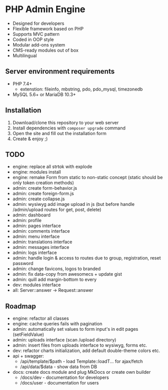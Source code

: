 # PHP Admin Engine
* Designed for developers
* Flexible framework based on PHP
* Supports MVC pattern
* Coded in OOP style
* Modular add-ons system
* CMS-ready modules out of box
* Multilingual

## Server environment requirements
* PHP 7.4+
  * extenstion: fileinfo, mbstring, pdo, pdo_mysql, timezonedb
* MySQL 5.6+ or MariaDB 10.3+

## Installation
1. Download/clone this repository to your web server
2. Install dependencies with `composer upgrade` command
3. Open the site and fill out the installation form
4. Create & enjoy ;)

## TODO
* engine: replace all strtok with explode
* engine: modules install
* engine: remake Form from static to non-static concept (static should be only token creation methods)
* admin: create form-behavior.js
* admin: create foreign-form.js
* admin: create collapse.js
* admin: wysiwyg add image upload in js (but before handle /admin/upload routes for get, post, delete)
* admin: dashboard
* admin: profile
* admin: pages interface
* admin: comments interface
* admin: menu interface
* admin: translations interface
* admin: messages interface
* admin: logs interface
* admin: handle login & access to routes due to group, registration, reset password
* admin: change favicons, logos to branded
* admin: fix data-copy from awesomecs + update gist
* admin: quill add margin-bottom to every
* dev: modules interface
* all: Server::answer -> Request::answer

## Roadmap
* engine: refactor all classes
* engine: cache queries fails with pagination
* admin: automatically set values to form input's in edit pages (setFieldValue)
* admin: uploads interface (scan /upload directory)
* admin: insert files from uploads interface to wysiwyg, forms etc.
* dev: refactor charts initialization, add default double-theme colors etc.
* api + swagger:
  * /api/template/$path - load Template::loadT... for ajax/fetch
  * /api/data/$data - show data from DB
* docs: create docs module and plug MkDocs or create own builder
  * /docs/dev - documentation for developers
  * /docs/user - documentation for users
